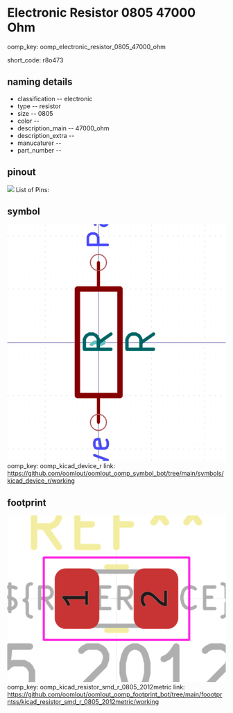 # Electronic Resistor 0805 47000 Ohm
oomp_key: oomp_electronic_resistor_0805_47000_ohm  

short_code: r8o473
## naming details
* classification -- electronic
* type -- resistor
* size -- 0805
* color -- 
* description_main -- 47000_ohm
* description_extra -- 
* manucaturer -- 
* part_number -- 
## pinout
![](working_pinout_600.png)
List of Pins:

## symbol

![](symbol/0/working/working_600.png)  
oomp_key: oomp_kicad_device_r
link: https://github.com/oomlout/oomlout_oomp_symbol_bot/tree/main/symbols/kicad_device_r/working


## footprint

![](footprint/0/working/working_600.png)  
oomp_key: oomp_kicad_resistor_smd_r_0805_2012metric
link: https://github.com/oomlout/oomlout_oomp_footprint_bot/tree/main/foootprntss/kicad_resistor_smd_r_0805_2012metric/working

